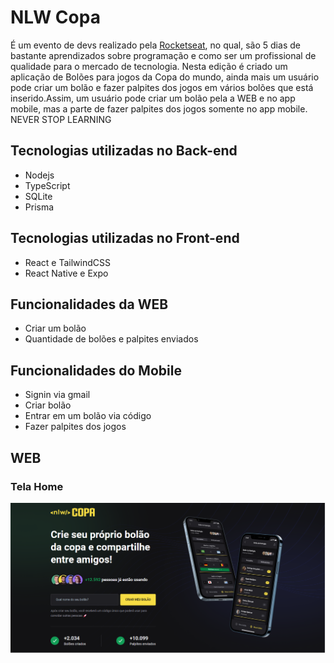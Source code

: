 # NLW Copa
 É um evento de devs realizado pela [Rocketseat](https://www.rocketseat.com.br/), no qual, são 5 dias de bastante aprendizados sobre programação e como ser um profissional de qualidade para o mercado de tecnologia.
Nesta edição é criado um aplicação de Bolões para jogos da Copa do mundo, ainda mais um usuário pode criar um bolão e fazer palpites dos jogos em vários bolões que está inserido.Assim, um usuário pode criar um bolão pela a WEB e no app mobile, mas a parte de fazer palpites dos jogos somente no app mobile.
 NEVER STOP LEARNING

## Tecnologias utilizadas no Back-end
- Nodejs
- TypeScript
- SQLite
- Prisma 

## Tecnologias utilizadas no Front-end
- React e TailwindCSS
- React Native e Expo

## Funcionalidades da WEB
- Criar um bolão
- Quantidade de bolões e palpites enviados

## Funcionalidades do Mobile
- Signin via gmail
- Criar bolão
- Entrar em um bolão via código
- Fazer palpites dos jogos

## WEB 

### Tela Home
<p align="center">
  <img src="./copa-telas/copa-web-home.png" />
</p>

